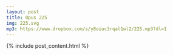 ```yaml
---
layout: post
title: Opus 225
img: 225.svg
mp3: https://www.dropbox.com/s/y8oiuc3rqal1wl2/225.mp3?dl=1
---
```


{% include post_content.html %}
